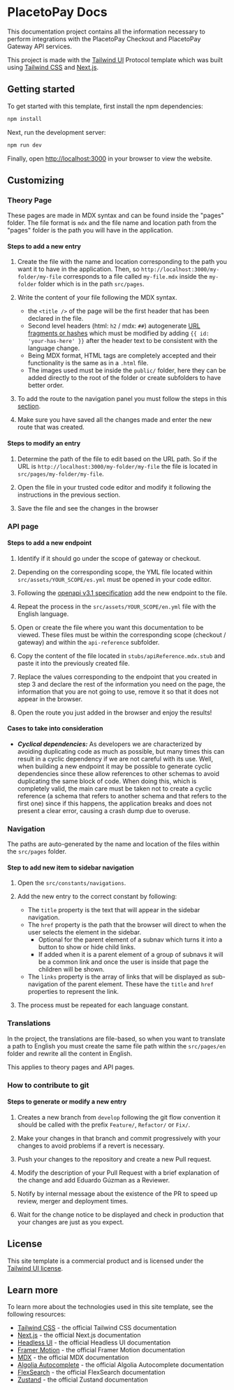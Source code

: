 # PlacetoPay Docs

This documentation project contains all the information necessary to perform integrations with the PlacetoPay Checkout and PlacetoPay Gateway API services.

This project is made with the [Tailwind UI](https://tailwindui.com) Protocol template which was built using [Tailwind CSS](https://tailwindcss.com) and [Next.js](https://nextjs.org).

## Getting started

To get started with this template, first install the npm dependencies:

```bash
npm install
```

Next, run the development server:

```bash
npm run dev
```

Finally, open [http://localhost:3000](http://localhost:3000) in your browser to view the website.

## Customizing

### Theory Page

These pages are made in MDX syntax and can be found inside the "pages" folder. The file format is `mdx` and the file name and location path from the "pages" folder is the path you will have in the application.

#### Steps to add a new entry

1. Create the file with the name and location corresponding to the path you want it to have in the application. Then, 
so `http://localhost:3000/my-folder/my-file` corresponds to a file called `my-file.mdx` inside the `my-folder` folder which is in the path `src/pages`.

2. Write the content of your file following the MDX syntax.
    - the `<title />` of the page will be the first header that has been declared in the file.
    - Second level headers (html: `h2` / mdx: `##`) autogenerate [URL fragments or hashes](https://developer.mozilla.org/en-US/docs/Web/API/URL/hash) which must be modified by adding `{{ id: 'your-has-here' }}` after the header text to be consistent with the language change.
    - Being MDX format, HTML tags are completely accepted and their functionality is the same as in a `.html` file.
    - The images used must be inside the `public/` folder, here they can be added directly to the root of the folder or create subfolders to have better order.

3. To add the route to the navigation panel you must follow the steps in this [section](#navigation).

4. Make sure you have saved all the changes made and enter the new route that was created.

#### Steps to modify an entry

1. Determine the path of the file to edit based on the URL path. So if the URL is `http://localhost:3000/my-folder/my-file` the file is located in `src/pages/my-folder/my-file`.

2. Open the file in your trusted code editor and modify it following the instructions in the previous section.

3. Save the file and see the changes in the browser

### API page

#### Steps to add a new endpoint

1. Identify if it should go under the scope of gateway or checkout.

2. Depending on the corresponding scope, the YML file located within `src/assets/YOUR_SCOPE/es.yml` must be opened in your code editor.

3. Following the [openapi v3.1 specification](https://swagger.io/specification/) add the new endpoint to the file.

4. Repeat the process in the `src/assets/YOUR_SCOPE/en.yml` file with the English language.

5. Open or create the file where you want this documentation to be viewed. These files must be within the corresponding scope (checkout / gateway) and within the `api-reference` subfolder.

6. Copy the content of the file located in `stubs/apiReference.mdx.stub` and paste it into the previously created file.

7. Replace the values ​​corresponding to the endpoint that you created in step 3 and declare the rest of the information you need on the page, the information that you are not going to use, remove it so that it does not appear in the browser.

8. Open the route you just added in the browser and enjoy the results!

#### Cases to take into consideration

- ***Cyclical dependencies:*** As developers we are characterized by avoiding duplicating code as much as possible, but many times this can result in a cyclic dependency if we are not careful with its use. Well, when building a new endpoint it may be possible to generate cyclic dependencies since these allow references to other schemas to avoid duplicating the same block of code. When doing this, which is completely valid, the main care must be taken not to create a cyclic reference (a schema that refers to another schema and that refers to the first one) since if this happens, the application breaks and does not present a clear error, causing a crash dump due to overuse.

### Navigation

The paths are auto-generated by the name and location of the files within the `src/pages` folder.

#### Step to add new item to sidebar navigation

1. Open the `src/constants/navigations`.

2. Add the new entry to the correct constant by following:

    - The `title` property is the text that will appear in the sidebar navigation.
    - The `href` property is the path that the browser will direct to when the user selects the element in the sidebar. 
        - Optional for the parent element of a subnav which turns it into a button to show or hide child links.
        - If added when it is a parent element of a group of subnavs it will be a common link and once the user is inside that page the children will be shown.
    - The `links` property is the array of links that will be displayed as sub-navigation of the parent element. These have the `title` and `href` properties to represent the link.

3. The process must be repeated for each language constant.

### Translations

In the project, the translations are file-based, so when you want to translate a path to English you must create the same file path within the `src/pages/en` folder and rewrite all the content in English.

This applies to theory pages and API pages.

### How to contribute to git

#### Steps to generate or modify a new entry

1. Creates a new branch from `develop` following the git flow convention it should be called with the prefix `Feature/`, `Refactor/` or `Fix/`.

2. Make your changes in that branch and commit progressively with your changes to avoid problems if a revert is necessary.

3. Push your changes to the repository and create a new Pull request.

4. Modify the description of your Pull Request with a brief explanation of the change and add Eduardo Gúzman as a Reviewer.

5. Notify by internal message about the existence of the PR to speed up review, merger and deployment times.

6. Wait for the change notice to be displayed and check in production that your changes are just as you expect.

## License

This site template is a commercial product and is licensed under the [Tailwind UI license](https://tailwindui.com/license).

## Learn more

To learn more about the technologies used in this site template, see the following resources:

- [Tailwind CSS](https://tailwindcss.com/docs) - the official Tailwind CSS documentation
- [Next.js](https://nextjs.org/docs) - the official Next.js documentation
- [Headless UI](https://headlessui.dev) - the official Headless UI documentation
- [Framer Motion](https://www.framer.com/docs/) - the official Framer Motion documentation
- [MDX](https://mdxjs.com/) - the official MDX documentation
- [Algolia Autocomplete](https://www.algolia.com/doc/ui-libraries/autocomplete/introduction/what-is-autocomplete/) - the official Algolia Autocomplete documentation
- [FlexSearch](https://github.com/nextapps-de/flexsearch) - the official FlexSearch documentation
- [Zustand](https://docs.pmnd.rs/zustand/getting-started/introduction) - the official Zustand documentation
